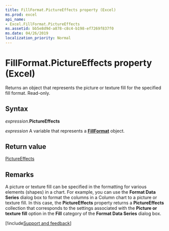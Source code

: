 ```yaml
---
title: FillFormat.PictureEffects property (Excel)
ms.prod: excel
api_name:
- Excel.FillFormat.PictureEffects
ms.assetid: bb5e8d9d-a878-c8c4-b198-ef7269f837f0
ms.date: 04/26/2019
localization_priority: Normal
---
```



# FillFormat.PictureEffects property (Excel)

Returns an object that represents the picture or texture fill for the specified fill format. Read-only.


## Syntax

_expression_.**PictureEffects**

_expression_ A variable that represents a **[FillFormat](Excel.FillFormat.md)** object.


## Return value

[PictureEffects](Office.PictureEffects.md)


## Remarks

A picture or texture fill can be specified in the formatting for various elements (shapes) in a chart. For example, you can use the **Format Data Series** dialog box to format the columns in a Column chart to a picture or texture fill. In this case, the **PictureEffects** property returns a **PictureEffects** collection that corresponds to the settings associated with the **Picture or texture fill** option in the **Fill** category of the **Format Data Series** dialog box.




[!include[Support and feedback](~/includes/feedback-boilerplate.md)]